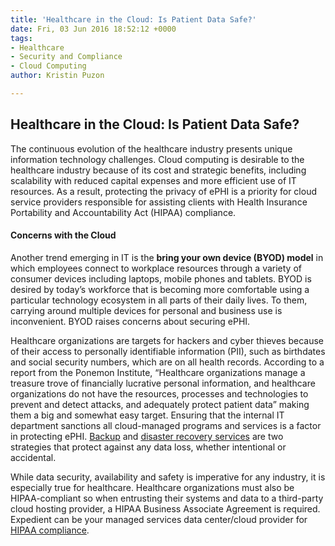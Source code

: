 ```yaml
---
title: 'Healthcare in the Cloud: Is Patient Data Safe?'
date: Fri, 03 Jun 2016 18:52:12 +0000
tags:
- Healthcare
- Security and Compliance
- Cloud Computing
author: Kristin Puzon

---
```

## Healthcare in the Cloud: Is Patient Data Safe?

The continuous evolution of the healthcare industry presents unique information technology challenges. Cloud computing is desirable to the healthcare industry because of its cost and strategic benefits, including scalability with reduced capital expenses and more efficient use of IT resources. As a result, protecting the privacy of ePHI is a priority for cloud service providers responsible for assisting clients with Health Insurance Portability and Accountability Act (HIPAA) compliance. 

#### Concerns with the Cloud 

Another trend emerging in IT is the **bring your own device (BYOD) model** in which employees connect to workplace resources through a variety of consumer devices including laptops, mobile phones and tablets. BYOD is desired by today’s workforce that is becoming more comfortable using a particular technology ecosystem in all parts of their daily lives. To them, carrying around multiple devices for personal and business use is inconvenient. BYOD raises concerns about securing ePHI. 

Healthcare organizations are targets for hackers and cyber thieves because of their access to personally identifiable information (PII), such as birthdates and social security numbers, which are on all health records. According to a report from the Ponemon Institute, “Healthcare organizations manage a treasure trove of financially lucrative personal information, and healthcare organizations do not have the resources, processes and technologies to prevent and detect attacks, and adequately protect patient data” making them a big and somewhat easy target. Ensuring that the internal IT department sanctions all cloud-managed programs and services is a factor in protecting ePHI. [Backup](https://www.expedient.com/managed-services/backup-archiving/) and [disaster recovery services](https://www.expedient.com/managed-services/disaster-recovery/) are two strategies that protect against any data loss, whether intentional or accidental. 

While data security, availability and safety is imperative for any industry, it is especially true for healthcare. Healthcare organizations must also be HIPAA-compliant so when entrusting their systems and data to a third-party cloud hosting provider, a HIPAA Business Associate Agreement is required. Expedient can be your managed services data center/cloud provider for [HIPAA compliance](https://www.expedient.com/managed-services/compliance/hipaa-compliance/).